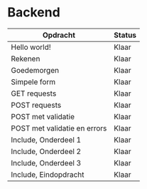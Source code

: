 # Backend

| Opdracht | Status |
| -------- | ------ |
| Hello world! |Klaar|
| Rekenen |Klaar|
| Goedemorgen |Klaar|
| Simpele form | Klaar |
| GET requests | Klaar|
| POST requests | Klaar|
| POST met validatie | Klaar|
| POST met validatie en errors | Klaar |
| Include, Onderdeel 1 | Klaar |
| Include, Onderdeel 2 | Klaar |
| Include, Onderdeel 3 | Klaar |
| Include, Eindopdracht | Klaar |

